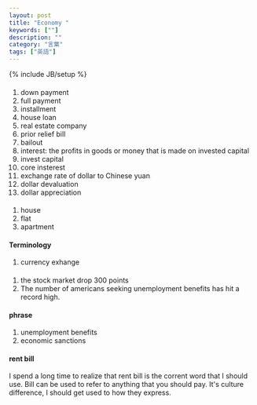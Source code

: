 ```yaml
---
layout: post
title: "Economy "
keywords: [""]
description: ""
category: "言葉"
tags: ["英語"]
---
```

{% include JB/setup %}

####
1. down payment
2. full payment
3. installment
4. house loan
5. real estate company
6. prior relief bill
7. bailout
8. interest: the profits in goods or money that is made on invested capital
9. invest capital
1. core insterest
2. exchange rate of dollar to Chinese yuan
3. dollar devaluation
4. dollar appreciation



####
1. house
2. flat
3. apartment

#### Terminology
1. currency exhange


####
1. the stock market drop 300 points
2. The number of americans seeking unemployment benefits has hit a record high.

#### phrase
1. unemployment benefits
2. economic sanctions


#### rent bill
I spend a long time to realize that rent bill is the corrent word that I should
use. Bill can be used to refer to anything that you should pay. It's culture
difference, I should get used to how they express.

